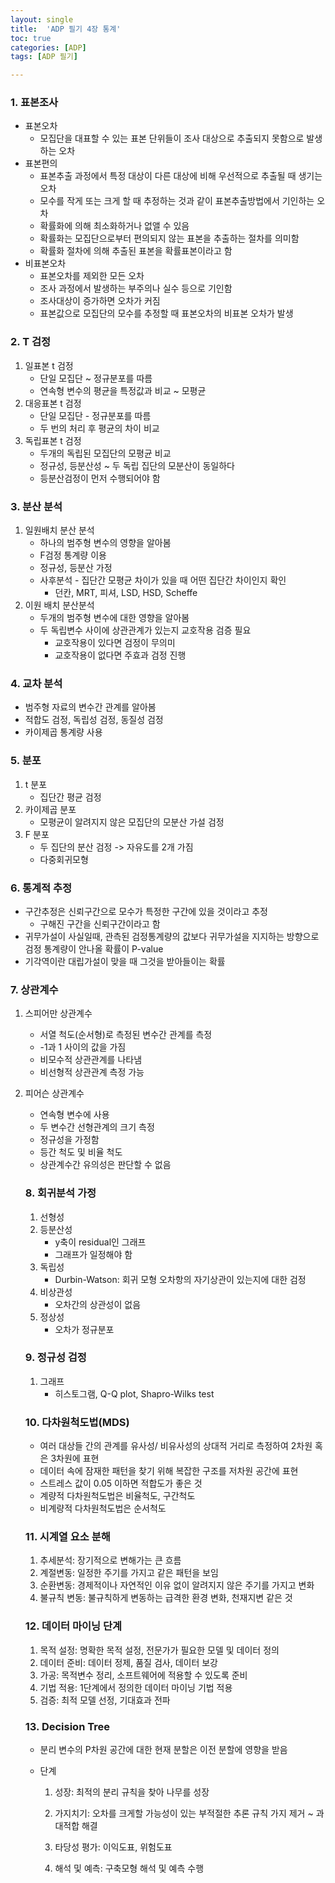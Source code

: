 ```yaml
---
layout: single
title:  'ADP 필기 4장 통계'
toc: true
categories: [ADP]
tags: [ADP 필기]

---
```


### 1. 표본조사

- 표본오차
  - 모집단을 대표할 수 있는 표본 단위들이 조사 대상으로 추출되지 못함으로 발생하는 오차
- 표본편의
  - 표본추출 과정에서 특정 대상이 다른 대상에 비해 우선적으로 추출될 때 생기는 오차
  - 모수를 작게 또는 크게 할 때 추정하는 것과 같이 표본추출방법에서 기인하는 오차
  - 확률화에 의해 최소화하거나 없앨 수 있음
  - 확률화는 모집단으로부터 편의되지 않는 표본을 추출하는 절차를 의미함
  - 확률화 절차에 의해 추출된 표본을 확률표본이라고 함
- 비표본오차
  - 표본오차를 제외한 모든 오차
  - 조사 과정에서 발생하는 부주의나 실수 등으로 기인함
  - 조사대상이 증가하면 오차가 커짐
  - 표본값으로 모집단의 모수를 추정할 때 표본오차의 비표본 오차가 발생

### 2. T 검정

1. 일표본 t 검정
   - 단일 모집단 ~ 정규분포를 따름
   - 연속형 변수의 평균을 특정값과 비교 ~ 모평균
2. 대응표본 t 검정
   - 단일 모집단 - 정규분포를 따름
   - 두 번의 처리 후 평균의 차이 비교
3. 독립표본 t 검정
   - 두개의 독립된 모집단의 모평균 비교
   - 정규성, 등분산성 ~ 두 독립 집단의 모분산이 동일하다
   - 등분산검정이 먼저 수행되어야 함

### 3. 분산 분석

1. 일원배치 분산 분석
   - 하나의 범주형 변수의 영향을 알아봄
   - F검정 통계량 이용
   - 정규성, 등분산 가정
   - 사후분석 - 집단간 모평균 차이가 있을 때 어떤 집단간 차이인지 확인
     - 던칸, MRT, 피셔, LSD, HSD, Scheffe
2. 이원 배치 분산분석
   - 두개의 범주형 변수에 대한 영향을 알아봄
   - 두 독립변수 사이에 상관관계가 있는지 교호작용 검증 필요
     - 교호작용이 있다면 검정이 무의미
     - 교호작용이 없다면 주효과 검정 진행

### 4. 교차 분석

- 범주형 자료의 변수간 관계를 알아봄
- 적합도 검정, 독립성 검정, 동질성 검정
- 카이제곱 통계량 사용

### 5. 분포

1. t 분포
   - 집단간 평균 검정
2. 카이제곱 분포
   - 모평균이 알려지지 않은 모집단의 모분산 가설 검정
3. F 분포
   - 두 집단의 분산 검정 -> 자유도를 2개 가짐
   - 다중회귀모형

### 6. 통계적 추정

- 구간추정은 신뢰구간으로 모수가 특정한 구간에 있을 것이라고 추정
  - 구해진 구간을 신뢰구간이라고 함
- 귀무가설이 사실일때, 관측된 검정통계량의 값보다 귀무가설을 지지하는 방향으로 검정 통계량이 안나올 확률이 P-value
- 기각역이란 대립가설이 맞을 때 그것을 받아들이는 확률

### 7. 상관계수

1. 스피어만 상관계수

   - 서열 척도(순서형)로 측정된 변수간 관계를 측정
   - -1과 1 사이의 값을 가짐
   - 비모수적 상관관계를 나타냄
   - 비선형적 상관관계 측정 가능

2. 피어슨 상관계수

   - 연속형 변수에 사용
   - 두 변수간 선형관계의 크기 측정
   - 정규성을 가정함
   - 등간 척도 및 비율 척도
   - 상관계수간 유의성은 판단할 수 없음

   ### 8. 회귀분석 가정

   1. 선형성
   2. 등분산성
      - y축이 residual인 그래프
      - 그래프가 일정해야 함
   3. 독립성
      - Durbin-Watson: 회귀 모형 오차항의 자기상관이 있는지에 대한 검정
   4. 비상관성
      - 오차간의 상관성이 없음
   5. 정상성
      - 오차가 정규분포

   ### 9. 정규성 검정

   1. 그래프
      - 히스토그램, Q-Q plot, Shapro-Wilks test

   ### 10. 다차원척도법(MDS)

   - 여러 대상들 간의 관계를 유사성/ 비유사성의 상대적 거리로 측정하여 2차원 혹은 3차원에 표현
   - 데이터 속에 잠재한 패턴을 찾기 위해 복잡한 구조를 저차원 공간에 표현
   - 스트레스 값이 0.05 이하면 적합도가 좋은 것
   - 계량적 다차원척도법은 비율척도, 구간척도
   - 비계량적 다차원척도법은 순서척도

   ### 11. 시계열 요소 분해

   1. 추세분석: 장기적으로 변해가는 큰 흐름
   2. 계절변동: 일정한 주기를 가지고 같은 패턴을 보임
   3. 순환변동: 경제적이나 자연적인 이유 없이 알려지지 않은 주기를 가지고 변화
   4. 불규칙 변동: 불규칙하게 변동하는 급격한 환경 변화, 천재지변 같은 것

   

   ### 12. 데이터 마이닝 단계

   1. 목적 설정: 명확한 목적 설정, 전문가가 필요한 모델 및 데이터 정의
   2. 데이터 준비: 데이터 정제, 품질 검사, 데이터 보강
   3. 가공: 목적변수 정리, 소프트웨어에 적용할 수 있도록 준비
   4. 기법 적용: 1단계에서 정의한 데이터 마이닝 기법 적용
   5. 검증: 최적 모델 선정, 기대효과 전파

   

   ### 13. Decision Tree

   - 분리 변수의 P차원 공간에 대한 현재 분할은 이전 분할에 영향을 받음

   - 단계

     1. 성장: 최적의 분리 규칙을 찾아 나무를 성장

     2. 가지치기: 오차를 크게할 가능성이 있는 부적절한 추론 규칙 가지 제거 ~ 과대적합 해결

     3. 타당성 평가: 이익도표, 위험도표

     4. 해석 및 예측: 구축모형 해석 및 예측 수행

   

   

   

   